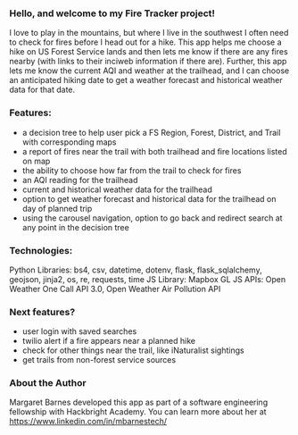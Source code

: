 ### Hello, and welcome to my Fire Tracker project!

I love to play in the mountains, but where I live in the southwest I often need to check for fires before I head out for a hike. This app helps me choose a hike on US Forest Service lands and then lets me know if there are any fires nearby (with links to their inciweb information if there are). Further, this app lets me know the current AQI and weather at the trailhead, and I can choose an anticipated hiking date to get a weather forecast and historical weather data for that date.

### Features: 

- a decision tree to help user pick a FS Region, Forest, District, and Trail with corresponding maps
- a report of fires near the trail with both trailhead and fire locations listed on map
- the ability to choose how far from the trail to check for fires
- an AQI reading for the trailhead
- current and historical weather data for the trailhead
- option to get weather forecast and historical data for the trailhead on day of planned trip
- using the carousel navigation, option to go back and redirect search at any point in the decision tree

### Technologies: 

Python Libraries: bs4, csv, datetime, dotenv, flask, flask_sqlalchemy, geojson, jinja2, os, re,  requests, time
JS Library: Mapbox GL JS
APIs: Open Weather One Call API 3.0, Open Weather Air Pollution API

### Next features?

- user login with saved searches
- twilio alert if a fire appears near a planned hike
- check for other things near the trail, like iNaturalist sightings
- get trails from non-forest service sources

### About the Author

Margaret Barnes developed this app as part of a software engineering fellowship with Hackbright Academy. You can learn more about her at https://www.linkedin.com/in/mbarnestech/
